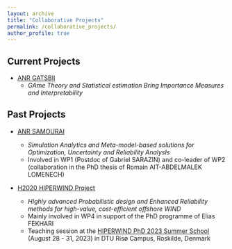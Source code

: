 ```yaml
---
layout: archive
title: "Collaborative Projects"
permalink: /collaborative_projects/
author_profile: true
---
```


## Current Projects

* [ANR GATSBII](https://uq.math.cnrs.fr/gatsbii)
  - _GAme Theory and Statistical estimation Bring Importance Measures and Interpretability_

## Past Projects

* [ANR SAMOURAI](https://www.ifpenergiesnouvelles.fr/samourai)
  - _Simulation Analytics and Meta-model-based solutions for Optimization, Uncertainty and Reliability AnalysIs_
  - Involved in WP1 (Postdoc of Gabriel SARAZIN) and co-leader of WP2 (collaboration in the PhD thesis of Romain AIT-ABDELMALEK LOMENECH)

* [H2020 HIPERWIND Project](https://www.hiperwind.eu/)
  - _HIghly advanced Probabilistic design and Enhanced Reliability methods for high-value, cost-efficient offshore WIND_
  - Mainly involved in WP4 in support of the PhD programme of Elias FEKHARI
  - Teaching session at the [HIPERWIND PhD 2023 Summer School](https://github.com/Hiperwind/PhDSchool) (August 28 - 31, 2023) in DTU Risø Campus, Roskilde, Denmark

